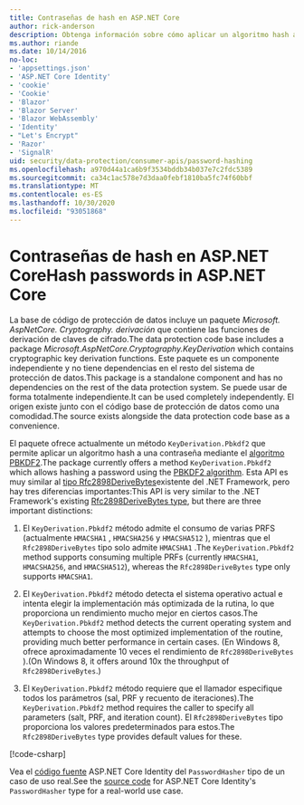 ```yaml
---
title: Contraseñas de hash en ASP.NET Core
author: rick-anderson
description: Obtenga información sobre cómo aplicar un algoritmo hash a las contraseñas mediante las API de protección de datos de ASP.NET Core.
ms.author: riande
ms.date: 10/14/2016
no-loc:
- 'appsettings.json'
- 'ASP.NET Core Identity'
- 'cookie'
- 'Cookie'
- 'Blazor'
- 'Blazor Server'
- 'Blazor WebAssembly'
- 'Identity'
- "Let's Encrypt"
- 'Razor'
- 'SignalR'
uid: security/data-protection/consumer-apis/password-hashing
ms.openlocfilehash: a970d44a1ca6b9f3534bddb34b037e7c2fdc5389
ms.sourcegitcommit: ca34c1ac578e7d3daa0febf1810ba5fc74f60bbf
ms.translationtype: MT
ms.contentlocale: es-ES
ms.lasthandoff: 10/30/2020
ms.locfileid: "93051868"
---
```

# <a name="hash-passwords-in-aspnet-core"></a><span data-ttu-id="3e60f-103">Contraseñas de hash en ASP.NET Core</span><span class="sxs-lookup"><span data-stu-id="3e60f-103">Hash passwords in ASP.NET Core</span></span>

<span data-ttu-id="3e60f-104">La base de código de protección de datos incluye un paquete *Microsoft. AspNetCore. Cryptography. derivación* que contiene las funciones de derivación de claves de cifrado.</span><span class="sxs-lookup"><span data-stu-id="3e60f-104">The data protection code base includes a package *Microsoft.AspNetCore.Cryptography.KeyDerivation* which contains cryptographic key derivation functions.</span></span> <span data-ttu-id="3e60f-105">Este paquete es un componente independiente y no tiene dependencias en el resto del sistema de protección de datos.</span><span class="sxs-lookup"><span data-stu-id="3e60f-105">This package is a standalone component and has no dependencies on the rest of the data protection system.</span></span> <span data-ttu-id="3e60f-106">Se puede usar de forma totalmente independiente.</span><span class="sxs-lookup"><span data-stu-id="3e60f-106">It can be used completely independently.</span></span> <span data-ttu-id="3e60f-107">El origen existe junto con el código base de protección de datos como una comodidad.</span><span class="sxs-lookup"><span data-stu-id="3e60f-107">The source exists alongside the data protection code base as a convenience.</span></span>

<span data-ttu-id="3e60f-108">El paquete ofrece actualmente un método `KeyDerivation.Pbkdf2` que permite aplicar un algoritmo hash a una contraseña mediante el [algoritmo PBKDF2](https://tools.ietf.org/html/rfc2898#section-5.2).</span><span class="sxs-lookup"><span data-stu-id="3e60f-108">The package currently offers a method `KeyDerivation.Pbkdf2` which allows hashing a password using the [PBKDF2 algorithm](https://tools.ietf.org/html/rfc2898#section-5.2).</span></span> <span data-ttu-id="3e60f-109">Esta API es muy similar al [tipo Rfc2898DeriveBytes](/dotnet/api/system.security.cryptography.rfc2898derivebytes)existente del .NET Framework, pero hay tres diferencias importantes:</span><span class="sxs-lookup"><span data-stu-id="3e60f-109">This API is very similar to the .NET Framework's existing [Rfc2898DeriveBytes type](/dotnet/api/system.security.cryptography.rfc2898derivebytes), but there are three important distinctions:</span></span>

1. <span data-ttu-id="3e60f-110">El `KeyDerivation.Pbkdf2` método admite el consumo de varias PRFS (actualmente `HMACSHA1` , `HMACSHA256` y `HMACSHA512` ), mientras que el `Rfc2898DeriveBytes` tipo solo admite `HMACSHA1` .</span><span class="sxs-lookup"><span data-stu-id="3e60f-110">The `KeyDerivation.Pbkdf2` method supports consuming multiple PRFs (currently `HMACSHA1`, `HMACSHA256`, and `HMACSHA512`), whereas the `Rfc2898DeriveBytes` type only supports `HMACSHA1`.</span></span>

2. <span data-ttu-id="3e60f-111">El `KeyDerivation.Pbkdf2` método detecta el sistema operativo actual e intenta elegir la implementación más optimizada de la rutina, lo que proporciona un rendimiento mucho mejor en ciertos casos.</span><span class="sxs-lookup"><span data-stu-id="3e60f-111">The `KeyDerivation.Pbkdf2` method detects the current operating system and attempts to choose the most optimized implementation of the routine, providing much better performance in certain cases.</span></span> <span data-ttu-id="3e60f-112">(En Windows 8, ofrece aproximadamente 10 veces el rendimiento de `Rfc2898DeriveBytes` ).</span><span class="sxs-lookup"><span data-stu-id="3e60f-112">(On Windows 8, it offers around 10x the throughput of `Rfc2898DeriveBytes`.)</span></span>

3. <span data-ttu-id="3e60f-113">El `KeyDerivation.Pbkdf2` método requiere que el llamador especifique todos los parámetros (sal, PRF y recuento de iteraciones).</span><span class="sxs-lookup"><span data-stu-id="3e60f-113">The `KeyDerivation.Pbkdf2` method requires the caller to specify all parameters (salt, PRF, and iteration count).</span></span> <span data-ttu-id="3e60f-114">El `Rfc2898DeriveBytes` tipo proporciona los valores predeterminados para estos.</span><span class="sxs-lookup"><span data-stu-id="3e60f-114">The `Rfc2898DeriveBytes` type provides default values for these.</span></span>

[!code-csharp[](password-hashing/samples/passwordhasher.cs)]

<span data-ttu-id="3e60f-115">Vea el [código fuente](https://github.com/dotnet/AspNetCore/blob/master/src/Identity/Extensions.Core/src/PasswordHasher.cs) ASP.NET Core Identity del `PasswordHasher` tipo de un caso de uso real.</span><span class="sxs-lookup"><span data-stu-id="3e60f-115">See the [source code](https://github.com/dotnet/AspNetCore/blob/master/src/Identity/Extensions.Core/src/PasswordHasher.cs) for ASP.NET Core Identity's `PasswordHasher` type for a real-world use case.</span></span>
